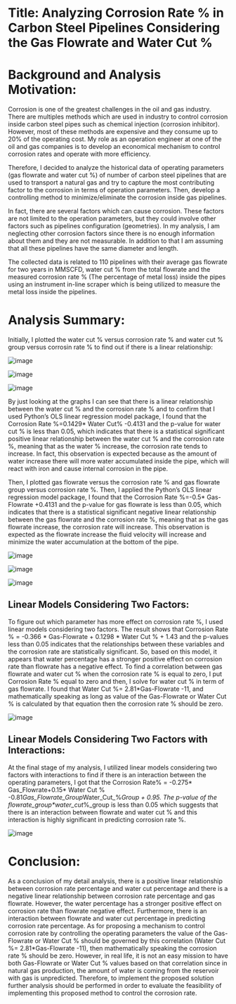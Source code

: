 # Title: Analyzing Corrosion Rate % in Carbon Steel Pipelines Considering the Gas Flowrate and Water Cut %

# Background and Analysis Motivation:
Corrosion is one of the greatest challenges in the oil and gas industry. There are multiples methods which are used in industry to control corrosion inside carbon steel pipes such as chemical injection (corrosion inhibitor). However, most of these methods are expensive and they consume up to 20% of the operating cost. My role as an operation engineer at one of the oil and gas companies is to develop an economical mechanism to control corrosion rates and operate with more efficiency. 

Therefore, I decided to analyze the historical data of operating parameters (gas flowrate and water cut %) of number of carbon steel pipelines that are used to transport a natural gas and try to capture the most contributing factor to the corrosion in terms of operation parameters. Then, develop a controlling method to minimize/eliminate the corrosion inside gas pipelines. 

In fact, there are several factors which can cause corrosion. These factors are not limited to the operation parameters, but they could involve other factors such as pipelines configuration (geometries). In my analysis, I am neglecting other corrosion factors since there is no enough information about them and they are not measurable.  In addition to that I am assuming that all these pipelines have the same diameter and length. 

The collected data is related to 110 pipelines with their average gas flowrate for two years in MMSCFD, water cut % from the total flowrate and the measured corrosion rate % (The percentage of metal loss) inside the pipes using an instrument in-line scraper which is being utilized to measure the metal loss inside the pipelines. 

# Analysis Summary: 
Initially, I plotted the water cut % versus corrosion rate % and water cut % group versus corrosin rate % to find out if there is a linear relationship: 

  ![image](https://github.com/AhmedJabbari/CHE-2410-Project-1/assets/148829971/319f73f4-38f0-49b8-8996-ce1dc21139dd)


![image](https://github.com/AhmedJabbari/CHE-2410-Project-1/assets/148829971/2f6db0de-4594-4633-9232-38cf6ced3742)




  ![image](https://github.com/AhmedJabbari/CHE-2410-Project-1/assets/148829971/4e6a3756-99d4-4949-9981-627d9df7855a)



By just looking at the graphs I can see that there is a linear relationship between the water cut % and the corrosion rate % and to confirm that I used Python’s OLS linear regression model package, I found that the Corrosion Rate %=0.1429* Water Cut% -0.4131 and the p-value for water cut % is less than 0.05, which indicates that there is a statistical significant positive linear relationship between the water cut % and the corrosion rate %, meaning that as the water % increase, the corrosion rate tends to increase. In fact, this observation is expected because as the amount of water increase there will more water accumulated inside the pipe, which will react with iron and cause internal corrosion in the pipe.   

Then, I plotted gas flowrate versus the corrosion rate % and gas flowrate group versus corrosion rate %. Then, I applied the Python’s OLS linear regression model package, I found that the Corrosion Rate %=-0.5* Gas-Flowrate +0.4131 and the p-value for gas flowrate is less than 0.05, which indicates that there is a statistical significant negative linear relationship between the gas flowrate and the corrosion rate %, meaning that as the gas flowrate increase, the corrosion rate will increase. This observation is expected as the flowrate increase the fluid velocity will increase and minimize the water accumulation at the bottom of the pipe. 

  ![image](https://github.com/AhmedJabbari/CHE-2410-Project-1/assets/148829971/032984e0-b6f5-42ef-a37d-f7ddd1c446c6)



 ![image](https://github.com/AhmedJabbari/CHE-2410-Project-1/assets/148829971/982f462d-4a40-441d-957b-7de697fd046f)




  ![image](https://github.com/AhmedJabbari/CHE-2410-Project-1/assets/148829971/0e1e9e81-5c99-45c9-9476-6d9065c1a5f7)



 
  ## Linear Models Considering Two Factors:


To figure out which parameter has more effect on corrosion rate %, I used linear models considering two factors. The result shows that Corrosion Rate % = -0.366 * Gas-Flowrate + 0.1298 * Water Cut % + 1.43 and the p-values less than 0.05 indicates that the relationships between these variables and the corrosion rate are statistically significant. So, based on this model, it appears that water percentage has a stronger positive effect on corrosion rate than flowrate has a negative effect. To find a correlation between gas flowrate and water cut % when the corrosion rate % is equal to zero, I put Corrosion Rate % equal to zero and then, I solve for water cut % in term of gas flowrate. I found that Water Cut %= 2.81*Gas-Flowrate -11, and mathematically speaking as long as value of the Gas-Flowrate or Water Cut % is calculated by that equation then the corrosion rate % should be zero.  


  ![image](https://github.com/AhmedJabbari/CHE-2410-Project-1/assets/148829971/eb074105-8a1d-4e6d-957a-b39f3fa91e49)



 ## Linear Models Considering Two Factors with Interactions:
At the final stage of my analysis, I utilized linear models considering two factors with interactions to find if there is an interaction between the operating parameters, I got that the Corrosion Rate% = -0.275* Gas_Flowrate+0.15* Water Cut % -0.81*Gas_Flowrate_Group*Water_Cut_%_Group + 0.95. The p-value of the flowrate_group*water_cut_%_group is less than 0.05 which suggests that there is an interaction between flowrate and water cut % and this interaction is highly significant in predicting corrosion rate %.


  ![image](https://github.com/AhmedJabbari/CHE-2410-Project-1/assets/148829971/86a3a74e-b246-4bd7-a683-ad142404eb2d)


 
# Conclusion:
As a conclusion of my detail analysis, there is a positive linear relationship between corrosion rate percentage and water cut percentage and there is a negative linear relationship between corrosion rate percentage and gas flowrate. However, the water percentage has a stronger positive effect on corrosion rate than flowrate negative effect. Furthermore, there is an interaction between flowrate and water cut percentage in predicting corrosion rate percentage. As for proposing a mechanism to control corrosion rate by controlling the operating parameters the value of the Gas-Flowrate or Water Cut % should be governed by this correlation (Water Cut %= 2.81*Gas-Flowrate -11), then mathematically speaking the corrosion rate % should be zero. However, in real life, it is not an easy mission to have both Gas-Flowrate or Water Cut % values based on that correlation since in natural gas production, the amount of water is coming from the reservoir with gas is unpredicted. Therefore, to implement the proposed solution further analysis should be performed in order to evaluate the feasibility of implementing this proposed method to control the corrosion rate. 
